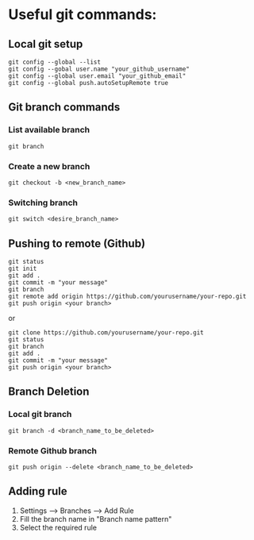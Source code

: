 # Useful git commands:

## Local git setup
```
git config --global --list
git config --gobal user.name "your_github_username"
git config --global user.email "your_github_email"
git config --global push.autoSetupRemote true
```

## Git branch commands
### List available branch
```
git branch
```

### Create a new branch
```
git checkout -b <new_branch_name>
```

### Switching branch
```
git switch <desire_branch_name>
```

## Pushing to remote (Github)
```
git status
git init
git add .
git commit -m "your message"
git branch
git remote add origin https://github.com/yourusername/your-repo.git
git push origin <your branch>
```
or
```
git clone https://github.com/yourusername/your-repo.git
git status
git branch
git add .
git commit -m "your message"
git push origin <your branch>
```

## Branch Deletion
### Local git branch
```
git branch -d <branch_name_to_be_deleted>
```
### Remote Github branch
```
git push origin --delete <branch_name_to_be_deleted>
```

## Adding rule
1. Settings --> Branches --> Add Rule
2. Fill the branch name in "Branch name pattern"
3. Select the required rule
